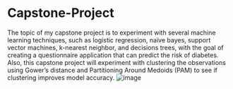# Capstone-Project
The topic of my capstone project is to experiment with several machine learning techniques, such as logistic regression, naïve bayes, support vector machines, k-nearest neighbor, and decisions trees, with the goal of creating a questionnaire application that can predict the risk of diabetes. Also, this capstone project will experiment with clustering the observations using Gower’s distance and Partitioning Around Medoids (PAM) to see if clustering improves model accuracy.
![image](https://user-images.githubusercontent.com/70154025/223854377-4aaf954a-a7a2-4db9-aa05-23c2898cccac.png)

